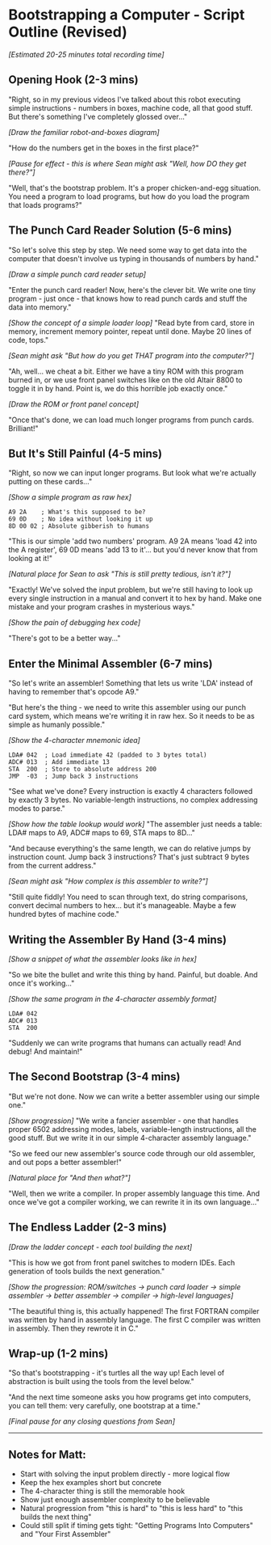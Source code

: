 # Bootstrapping a Computer - Script Outline (Revised)

*[Estimated 20-25 minutes total recording time]*

## Opening Hook (2-3 mins)
"Right, so in my previous videos I've talked about this robot executing simple instructions - numbers in boxes, machine code, all that good stuff. But there's something I've completely glossed over..."

*[Draw the familiar robot-and-boxes diagram]*

"How do the numbers get in the boxes in the first place?"

*[Pause for effect - this is where Sean might ask "Well, how DO they get there?"]*

"Well, that's the bootstrap problem. It's a proper chicken-and-egg situation. You need a program to load programs, but how do you load the program that loads programs?"

## The Punch Card Reader Solution (5-6 mins)
"So let's solve this step by step. We need some way to get data into the computer that doesn't involve us typing in thousands of numbers by hand."

*[Draw a simple punch card reader setup]*

"Enter the punch card reader! Now, here's the clever bit. We write one tiny program - just once - that knows how to read punch cards and stuff the data into memory."

*[Show the concept of a simple loader loop]*
"Read byte from card, store in memory, increment memory pointer, repeat until done. Maybe 20 lines of code, tops."

*[Sean might ask "But how do you get THAT program into the computer?"]*

"Ah, well... we cheat a bit. Either we have a tiny ROM with this program burned in, or we use front panel switches like on the old Altair 8800 to toggle it in by hand. Point is, we do this horrible job exactly once."

*[Draw the ROM or front panel concept]*

"Once that's done, we can load much longer programs from punch cards. Brilliant!"

## But It's Still Painful (4-5 mins)
"Right, so now we can input longer programs. But look what we're actually putting on these cards..."

*[Show a simple program as raw hex]*
```
A9 2A    ; What's this supposed to be?
69 0D    ; No idea without looking it up
8D 00 02 ; Absolute gibberish to humans
```

"This is our simple 'add two numbers' program. A9 2A means 'load 42 into the A register', 69 0D means 'add 13 to it'... but you'd never know that from looking at it!"

*[Natural place for Sean to ask "This is still pretty tedious, isn't it?"]*

"Exactly! We've solved the input problem, but we're still having to look up every single instruction in a manual and convert it to hex by hand. Make one mistake and your program crashes in mysterious ways."

*[Show the pain of debugging hex code]*

"There's got to be a better way..."

## Enter the Minimal Assembler (6-7 mins)
"So let's write an assembler! Something that lets us write 'LDA' instead of having to remember that's opcode A9."

"But here's the thing - we need to write this assembler using our punch card system, which means we're writing it in raw hex. So it needs to be as simple as humanly possible."

*[Show the 4-character mnemonic idea]*
```
LDA# 042  ; Load immediate 42 (padded to 3 bytes total)
ADC# 013  ; Add immediate 13
STA  200  ; Store to absolute address 200
JMP  -03  ; Jump back 3 instructions
```

"See what we've done? Every instruction is exactly 4 characters followed by exactly 3 bytes. No variable-length instructions, no complex addressing modes to parse."

*[Show how the table lookup would work]*
"The assembler just needs a table: LDA# maps to A9, ADC# maps to 69, STA maps to 8D..."

"And because everything's the same length, we can do relative jumps by instruction count. Jump back 3 instructions? That's just subtract 9 bytes from the current address."

*[Sean might ask "How complex is this assembler to write?"]*

"Still quite fiddly! You need to scan through text, do string comparisons, convert decimal numbers to hex... but it's manageable. Maybe a few hundred bytes of machine code."

## Writing the Assembler By Hand (3-4 mins)
*[Show a snippet of what the assembler looks like in hex]*

"So we bite the bullet and write this thing by hand. Painful, but doable. And once it's working..."

*[Show the same program in the 4-character assembly format]*
```
LDA# 042
ADC# 013
STA  200
```

"Suddenly we can write programs that humans can actually read! And debug! And maintain!"

## The Second Bootstrap (3-4 mins)
"But we're not done. Now we can write a better assembler using our simple one."

*[Show progression]*
"We write a fancier assembler - one that handles proper 6502 addressing modes, labels, variable-length instructions, all the good stuff. But we write it in our simple 4-character assembly language."

"So we feed our new assembler's source code through our old assembler, and out pops a better assembler!"

*[Natural place for "And then what?"]*

"Well, then we write a compiler. In proper assembly language this time. And once we've got a compiler working, we can rewrite it in its own language..."

## The Endless Ladder (2-3 mins)
*[Draw the ladder concept - each tool building the next]*

"This is how we got from front panel switches to modern IDEs. Each generation of tools builds the next generation."

*[Show the progression: ROM/switches → punch card loader → simple assembler → better assembler → compiler → high-level languages]*

"The beautiful thing is, this actually happened! The first FORTRAN compiler was written by hand in assembly language. The first C compiler was written in assembly. Then they rewrote it in C."

## Wrap-up (1-2 mins)
"So that's bootstrapping - it's turtles all the way up! Each level of abstraction is built using the tools from the level below."

"And the next time someone asks you how programs get into computers, you can tell them: very carefully, one bootstrap at a time."

*[Final pause for any closing questions from Sean]*

---

## Notes for Matt:
- Start with solving the input problem directly - more logical flow
- Keep the hex examples short but concrete
- The 4-character thing is still the memorable hook
- Show just enough assembler complexity to be believable
- Natural progression from "this is hard" to "this is less hard" to "this builds the next thing"
- Could still split if timing gets tight: "Getting Programs Into Computers" and "Your First Assembler"
